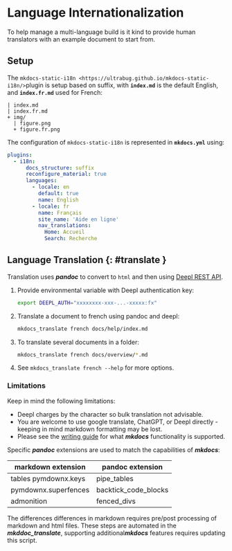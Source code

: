 # Language Internationalization

To help manage a multi-language build is it kind to provide human translators with an example document to start from.

## Setup

The `mkdocs-static-i18n <https://ultrabug.github.io/mkdocs-static-i18n/>`plugin is setup based on suffix, with **`index.md`** is the default English, and **``index.fr.md``** used for French:

    | index.md
    | index.fr.md
    + img/
      | figure.png
      + figure.fr.png

The configuration of `mkdocs-static-i18n` is represented in **`mkdocs.yml`** using:

``` yaml
plugins:
  - i18n:
      docs_structure: suffix
      reconfigure_material: true
      languages:
        - locale: en
          default: true
          name: English
        - locale: fr
          name: Français
          site_name: 'Aide en ligne'
          nav_translations:
            Home: Accueil
            Search: Recherche
```

## Language Translation {: #translate }

Translation uses ***pandoc*** to convert to `html` and then using [Deepl REST API](https://deepl.com).

1.  Provide environmental variable with Deepl authentication key:

    ``` bash
    export DEEPL_AUTH="xxxxxxxx-xxx-...-xxxxx:fx"
    ```

2.  Translate a document to french using pandoc and deepl:

    ``` bash
    mkdocs_translate french docs/help/index.md
    ```

3.  To translate several documents in a folder:

    ``` bash
    mkdocs_translate french docs/overview/*.md
    ```

4.  See `mkdocs_translate french --help` for more options.

### Limitations

Keep in mind the following limitations:

-   Deepl charges by the character so bulk translation not advisable.
-   You are welcome to use google translate, ChatGPT, or Deepl directly - keeping in mind markdown formatting may be lost.
-   Please see the [writing guide](../guide/markdown.md) for what ***mkdocs*** functionality is supported.

Specific ***pandoc*** extensions are used to match the capabilities of ***mkdocs***:

| markdown extension   | pandoc extension     |
|----------------------|----------------------|
| tables pymdownx.keys | pipe_tables          |
| pymdownx.superfences | backtick_code_blocks |
| admonition           | fenced_divs          |

The differences differences in markdown requires pre/post processing of markdown and html files. These steps are automated in the ***mkddoc_translate***, supporting additional***mkdocs*** features requires updating this script.
